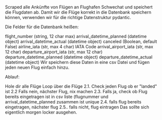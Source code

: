 Scraped alle Ankünfte von Flügen an Flughafen Schwechat und speichert die Flugdaten ab.
Damit wir die Flüge korrekt in die Datenbank speichern können, verwenden wir für die richtige Datenstruktur pydantic.

Die Felder für die Datenbank heißen:

flight_number (string, 12 char max)
arrival_datetime_planned (datetime object)
arrival_datetime_actual (datetime object)
canceled (Boolean, default False)
airline_iata (str, max 4 char) IATA Code
arrival_airport_iata (str, max 12 char)
departure_airport_iata (str, max 12 char)
departure_datetime_planned (datetime object)
departure_datetime_actual (datetime object)
Wir speichern diese Daten in eine csv Datei und fügen jeden neuen Flug einfach hinzu.

Ablauf:

Hole dir alle Flüge
Loop über die Flüge
2.1. Check jeden Flug ob er "landed" ist
2.2 Falls nein, nächster Flug, nix machen
2.3. Falls ja, check ob Flug bereits eingetragen ist in csv liste (flugnummer und arrival_datetime_planned zusammen ist unique
2.4. falls flug bereits eingetragen, nächster flug
2.5.. falls nicht, flug eintragen
Das sollte sich eigentlich morgen locker ausgehen.
